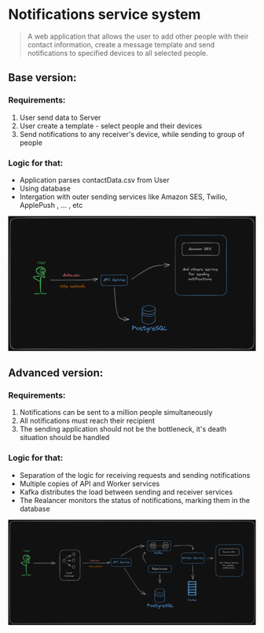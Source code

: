# Notifications service system

> A web application that allows the user to add other people with their contact information, create a message template and send notifications to specified devices to all selected people.

## Base version:

### Requirements:

1. User send data to Server
2. User create a template - select people and their devices
3. Send notifications to any receiver's device, while sending to group of people

### Logic for that:

+ Application parses contactData.csv from User
+ Using database
+ Intergation with outer sending services like Amazon SES, Twilio, ApplePush , ... , etc
  
![scheema1](./service_1.0.png)

## Advanced version:

### Requirements:

1. Notifications can be sent to a million people simultaneously
2. All notifications must reach their recipient
3. The sending application should not be the bottleneck, it's death situation should be handled

### Logic for that:

+ Separation of the logic for receiving requests and sending notifications
+ Multiple copies of API and Worker services
+ Kafka distributes the load between sending and receiver services
+ The Realancer monitors the status of notifications, marking them in the database

![scheema2](./service_2.0.png)

